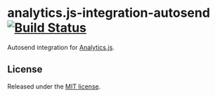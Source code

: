 # analytics.js-integration-autosend [![Build Status][ci-badge]][ci-link]

Autosend integration for [Analytics.js][].

## License

Released under the [MIT license](LICENSE).


[Analytics.js]: https://segment.com/docs/libraries/analytics.js/
[ci-link]: https://circleci.com/gh/segment-integrations/analytics.js-integration-autosend
[ci-badge]: https://circleci.com/gh/segment-integrations/analytics.js-integration-autosend.svg?style=svg
